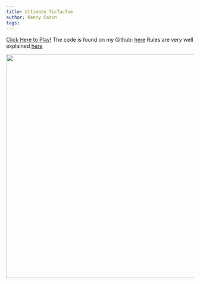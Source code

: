 ```yaml
---
title: Ultimate TicTacToe
author: Kenny Cason
tags: 
---
```


<a href="http://ken-soft.com/tictactoe/" target="_blank">Click Here to Play!</a>
The code is found on my Github: <a href="https://github.com/kennycason/ultimate_tictactoe" target="_blank">here</a>
Rules are very well explained <a href="http://mathwithbaddrawings.com/2013/06/16/ultimate-tic-tac-toe/" target="_blank">here</a>

<img src="https://raw.github.com/kennycason/ultimate_tictactoe/master/screenshot.png" width="600px"/>
